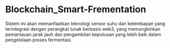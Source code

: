 # Blockchain_Smart-Frementation
Sistem ini akan memanfaatkan teknologi sensor suhu dan kelembapan yang terintegrasi dengan perangkat lunak berbasis web3, yang memungkinkan pemantauan jarak jauh dan pengambilan keputusan yang lebih baik dalam pengelolaan proses fermentasi.
